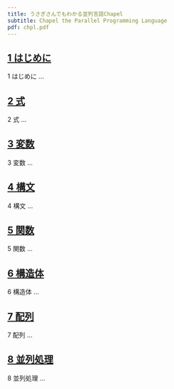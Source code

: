 ```yaml
---
title: うさぎさんでもわかる並列言語Chapel
subtitle: Chapel the Parallel Programming Language
pdf: chpl.pdf
---
```

## [1 はじめに](https://zenn.dev/nextzlog/articles/chpl-chapter1)
1 はじめに
...
## [2 式](https://zenn.dev/nextzlog/articles/chpl-chapter2)
2 式
...
## [3 変数](https://zenn.dev/nextzlog/articles/chpl-chapter3)
3 変数
...
## [4 構文](https://zenn.dev/nextzlog/articles/chpl-chapter4)
4 構文
...
## [5 関数](https://zenn.dev/nextzlog/articles/chpl-chapter5)
5 関数
...
## [6 構造体](https://zenn.dev/nextzlog/articles/chpl-chapter6)
6 構造体
...
## [7 配列](https://zenn.dev/nextzlog/articles/chpl-chapter7)
7 配列
...
## [8 並列処理](https://zenn.dev/nextzlog/articles/chpl-chapter8)
8 並列処理
...
